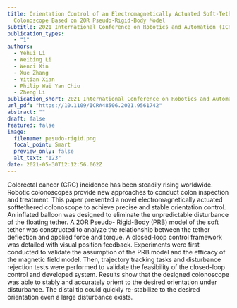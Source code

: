 ```yaml
---
title: Orientation Control of an Electromagnetically Actuated Soft-Tethered
  Colonoscope Based on 2OR Pseudo-Rigid-Body Model
subtitle: 2021 International Conference on Robotics and Automation (ICRA 2021).
publication_types:
  - "1"
authors:
  - Yehui Li
  - Weibing Li
  - Wenci Xin
  - Xue Zhang
  - Yitian Xian
  - Philip Wai Yan Chiu
  - Zheng Li
publication_short: 2021 International Conference on Robotics and Automation (ICRA 2021).
url_pdf: "https://10.1109/ICRA48506.2021.9561742"
abstract: ""
draft: false
featured: false
image:
  filename: pesudo-rigid.png
  focal_point: Smart
  preview_only: false
  alt_text: "123"
date: 2021-05-30T12:12:56.062Z
---
```

Colorectal cancer (CRC) incidence has been
steadily rising worldwide. Robotic colonoscopes provide new
approaches to conduct colon inspection and treatment. This
paper presented a novel electromagnetically actuated softtethered
colonoscope to achieve precise and stable orientation
control. An inflated balloon was designed to eliminate the
unpredictable disturbance of the floating tether. A 2OR Pseudo-
Rigid-Body (PRB) model of the soft tether was constructed
to analyze the relationship between the tether deflection and
applied force and torque. A closed-loop control framework was
detailed with visual position feedback. Experiments were first
conducted to validate the assumption of the PRB model and the
efficacy of the magnetic field model. Then, trajectory tracking
tasks and disturbance rejection tests were performed to validate
the feasibility of the closed-loop control and developed system.
Results show that the designed colonoscope was able to stably
and accurately orient to the desired orientation under disturbance.
The distal tip could quickly re-stabilize to the desired
orientation even a large disturbance exists.
